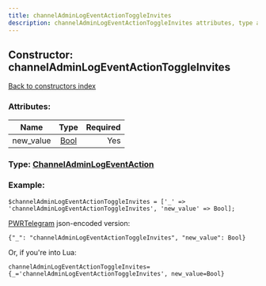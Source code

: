 ```yaml
---
title: channelAdminLogEventActionToggleInvites
description: channelAdminLogEventActionToggleInvites attributes, type and example
---
```

## Constructor: channelAdminLogEventActionToggleInvites  
[Back to constructors index](index.md)



### Attributes:

| Name     |    Type       | Required |
|----------|:-------------:|---------:|
|new\_value|[Bool](../types/Bool.md) | Yes|



### Type: [ChannelAdminLogEventAction](../types/ChannelAdminLogEventAction.md)


### Example:

```
$channelAdminLogEventActionToggleInvites = ['_' => 'channelAdminLogEventActionToggleInvites', 'new_value' => Bool];
```  

[PWRTelegram](https://pwrtelegram.xyz) json-encoded version:

```
{"_": "channelAdminLogEventActionToggleInvites", "new_value": Bool}
```


Or, if you're into Lua:  


```
channelAdminLogEventActionToggleInvites={_='channelAdminLogEventActionToggleInvites', new_value=Bool}

```


